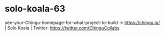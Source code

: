 # solo-koala-63
see-your-Chingu-homepage-for-what-project-to-build -> https://chingu.io/ | Solo Koala | Twitter: https://twitter.com/ChinguCollabs
